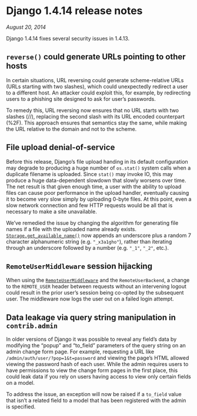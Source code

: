 # Django 1.4.14 release notes

*August 20, 2014*

Django 1.4.14 fixes several security issues in 1.4.13.

## `reverse()` could generate URLs pointing to other hosts

In certain situations, URL reversing could generate scheme-relative URLs  (URLs
starting with two slashes), which could unexpectedly redirect a user  to a
different host. An attacker could exploit this, for example, by redirecting
users to a phishing site designed to ask for user’s passwords.

To remedy this, URL reversing now ensures that no URL starts with two slashes
(//), replacing the second slash with its URL encoded counterpart (%2F). This
approach ensures that semantics stay the same, while making the URL relative to
the domain and not to the scheme.

## File upload denial-of-service

Before this release, Django’s file upload handing in its default configuration
may degrade to producing a huge number of `os.stat()` system calls when a
duplicate filename is uploaded. Since `stat()` may invoke IO, this may produce
a huge data-dependent slowdown that slowly worsens over time. The net result is
that given enough time, a user with the ability to upload files can cause poor
performance in the upload handler, eventually causing it to become very slow
simply by uploading 0-byte files. At this point, even a slow network connection
and few HTTP requests would be all that is necessary to make a site unavailable.

We’ve remedied the issue by changing the algorithm for generating file names
if a file with the uploaded name already exists.
[`Storage.get_available_name()`](../ref/files/storage.md#django.core.files.storage.Storage.get_available_name) now appends an
underscore plus a random 7 character alphanumeric string (e.g. `"_x3a1gho"`),
rather than iterating through an underscore followed by a number (e.g. `"_1"`,
`"_2"`, etc.).

## `RemoteUserMiddleware` session hijacking

When using the [`RemoteUserMiddleware`](../ref/middleware.md#django.contrib.auth.middleware.RemoteUserMiddleware)
and the `RemoteUserBackend`, a change to the `REMOTE_USER` header between
requests without an intervening logout could result in the prior user’s session
being co-opted by the subsequent user. The middleware now logs the user out on
a failed login attempt.

## Data leakage via query string manipulation in `contrib.admin`

In older versions of Django it was possible to reveal any field’s data by
modifying the “popup” and “to_field” parameters of the query string on an admin
change form page. For example, requesting a URL like
`/admin/auth/user/?pop=1&t=password` and viewing the page’s HTML allowed
viewing the password hash of each user. While the admin requires users to have
permissions to view the change form pages in the first place, this could leak
data if you rely on users having access to view only certain fields on a model.

To address the issue, an exception will now be raised if a `to_field` value
that isn’t a related field to a model that has been registered with the admin
is specified.
